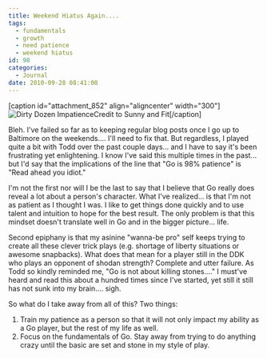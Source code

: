 ```yaml
---
title: Weekend Hiatus Again....
tags:
  - fundamentals
  - growth
  - need patience
  - weekend hiatus
id: 98
categories:
  - Journal
date: 2010-09-28 08:41:00
---
```


[caption id="attachment_852" align="aligncenter" width="300"]![](http://www.bengozen.com/wp-content/uploads/2010/09/dirty-dozen-impatience-300x294.jpg "Dirty Dozen Impatience")Credit to Sunny and Fit[/caption]

Bleh. I've failed so far as to keeping regular blog posts once I go up to Baltimore on the weekends.... I'll need to fix that. But regardless, I played quite a bit with Todd over the past couple days... and I have to say it's been frustrating yet enlightening. I know I've said this multiple times in the past... but I'd say that the implications of the line that "Go is 98% patience" is "Read ahead you idiot."

I'm not the first nor will I be the last to say that I believe that Go really does reveal a lot about a person's character. What I've realized... is that I'm not as patient as I thought I was. I like to get things done quickly and to use talent and intuition to hope for the best result. The only problem is that this mindset doesn't translate well in Go and in the bigger picture... life.

Second epiphany is that my asinine "wanna-be pro" self keeps trying to create all these clever trick plays (e.g. shortage of liberty situations or awesome snapbacks). What does that mean for a player still in the DDK who plays an opponent of shodan strength? Complete and utter failure. As Todd so kindly reminded me, "Go is not about killing stones...." I must've heard and read this about a hundred times since I've started, yet still it still has not sunk into my brain.... sigh.

So what do I take away from all of this? Two things:

1.  Train my patience as a person so that it will not only impact my ability as a Go player, but the rest of my life as well.
2.  Focus on the fundamentals of Go. Stay away from trying to do anything crazy until the basic are set and stone in my style of play.